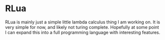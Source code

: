 # RLua

RLua is mainly just a simple little lambda calculus thing I am working on. It is very simple for now, and likely not turing complete. Hopefully at some point I can expand this into a full programming language with interesting features. 
